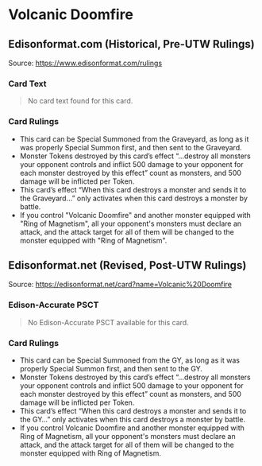 # Volcanic Doomfire

## Edisonformat.com (Historical, Pre-UTW Rulings)

Source: https://www.edisonformat.com/rulings

### Card Text

> No card text found for this card.

### Card Rulings

*   This card can be Special Summoned from the Graveyard, as long as it was properly Special Summon first, and then sent to the Graveyard.
*   Monster Tokens destroyed by this card’s effect “…destroy all monsters your opponent controls and inflict 500 damage to your opponent for each monster destroyed by this effect” count as monsters, and 500 damage will be inflicted per Token.
*   This card’s effect “When this card destroys a monster and sends it to the Graveyard…” only activates when this card destroys a monster by battle.
*   If you control "Volcanic Doomfire" and another monster equipped with "Ring of Magnetism", all your opponent's monsters must declare an attack, and the attack target for all of them will be changed to the monster equipped with "Ring of Magnetism".

## Edisonformat.net (Revised, Post-UTW Rulings)

Source: https://edisonformat.net/card?name=Volcanic%20Doomfire

### Edison-Accurate PSCT

> No Edison-Accurate PSCT available for this card.

### Card Rulings

*   This card can be Special Summoned from the GY, as long as it was properly Special Summon first, and then sent to the GY.
*   Monster Tokens destroyed by this card’s effect “…destroy all monsters your opponent controls and inflict 500 damage to your opponent for each monster destroyed by this effect” count as monsters, and 500 damage will be inflicted per Token.
*   This card’s effect “When this card destroys a monster and sends it to the GY…” only activates when this card destroys a monster by battle.
*   If you control Volcanic Doomfire and another monster equipped with Ring of Magnetism, all your opponent's monsters must declare an attack, and the attack target for all of them will be changed to the monster equipped with Ring of Magnetism.
            